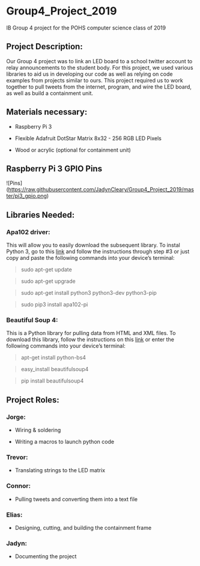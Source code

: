 # Group4_Project_2019
IB Group 4 project for the POHS computer science class of 2019

## **Project Description:**

  Our Group 4 project was to link an LED board to a school twitter account to relay announcements to the student body. For this project, we used various libraries to aid us in developing our code as well as relying on code examples from projects similar to ours. This project required us to work together to pull tweets from the internet, program, and wire the LED board, as well as build a containment unit.

## **Materials necessary:**
* Raspberry Pi 3

* Flexible Adafruit DotStar Matrix 8x32 - 256 RGB LED Pixels

* Wood or acrylic (optional for containment unit)

## **Raspberry Pi 3 GPIO Pins**
![Pins]
(https://raw.githubusercontent.com/JadynCleary/Group4_Project_2019/master/pi3_gpio.png)

## **Libraries Needed:**

### Apa102 driver:
This will allow you to easily download the subsequent library. To instal Python 3, go to this [link](https://pimylifeup.com/raspberry-pi-led-strip-apa102/) and follow the instructions through step #3 or just copy and paste the following commands into your device’s terminal:

>sudo apt-get update

>sudo apt-get upgrade

>sudo apt-get install python3 python3-dev python3-pip

>sudo pip3 install apa102-pi

### Beautiful Soup 4:
This is a Python library for pulling data from HTML and XML files. To download this library, follow the instructions on this [link](https://www.pythonforbeginners.com/beautifulsoup/beautifulsoup-4-python) or enter the following commands into your device’s terminal:

>apt-get install python-bs4

>easy_install beautifulsoup4

>pip install beautifulsoup4

## **Project Roles:**
### Jorge:
* Wiring & soldering

* Writing a macros to launch python code

### Trevor:
* Translating strings to the LED matrix

### Connor:
* Pulling tweets and converting them into a text file

### Elias:
* Designing, cutting, and building the containment frame

### Jadyn:
* Documenting the project

